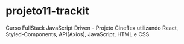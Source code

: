 # projeto11-trackit
Curso FullStack JavaScript Driven - Projeto Cineflex utilizando React, Styled-Components, API(Axios), JavaScript, HTML e CSS.
